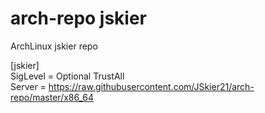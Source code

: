 # arch-repo jskier
ArchLinux jskier repo

[jskier]\
SigLevel = Optional TrustAll\
Server = https://raw.githubusercontent.com/JSkier21/arch-repo/master/x86_64
